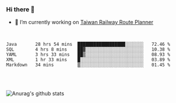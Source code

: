 ### Hi there 👋

- 🔭 I’m currently working on [Taiwan Railway Route Planner](https://github.com/Taiwan-Railway-Route-Planner)

<br/>

<!--START_SECTION:waka-->
```text
Java       28 hrs 54 mins  ██████████████████░░░░░░░   72.46 % 
SQL        4 hrs 8 mins    ██▓░░░░░░░░░░░░░░░░░░░░░░   10.38 % 
YAML       3 hrs 33 mins   ██▒░░░░░░░░░░░░░░░░░░░░░░   08.93 % 
XML        1 hr 33 mins    █░░░░░░░░░░░░░░░░░░░░░░░░   03.89 % 
Markdown   34 mins         ▒░░░░░░░░░░░░░░░░░░░░░░░░   01.45 % 
```
<!--END_SECTION:waka-->

<br/>
<br/>

![Anurag's github stats](https://github-readme-stats.vercel.app/api?username=DepickereSven&show_icons=true&theme=tokyonight)



<!--
**DepickereSven/DepickereSven** is a ✨ _special_ ✨ repository because its `README.md` (this file) appears on your GitHub profile.

Here are some ideas to get you started:

- 🔭 I’m currently working on ...
- 🌱 I’m currently learning ...
- 👯 I’m looking to collaborate on ...
- 🤔 I’m looking for help with ...
- 💬 Ask me about ...
- 📫 How to reach me: ...
- 😄 Pronouns: ...
- ⚡ Fun fact: ...
-->
